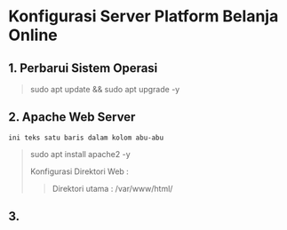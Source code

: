 # Konfigurasi Server Platform Belanja Online


## 1. Perbarui Sistem Operasi
> sudo apt update && sudo apt upgrade -y


## 2. Apache Web Server
`ini teks satu baris dalam kolom abu-abu`
>
> sudo apt install apache2 -y
>
> Konfigurasi Direktori Web :
> > Direktori utama : /var/www/html/


## 3. 


